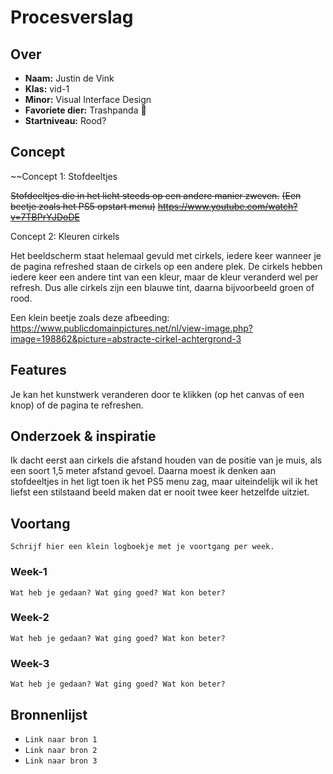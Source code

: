 # Procesverslag

## Over
* **Naam:** Justin de Vink
* **Klas:** vid-1
* **Minor:** Visual Interface Design
* **Favoriete dier:** Trashpanda 🦝
* **Startniveau:** Rood?

## Concept

~~Concept 1: Stofdeeltjes

~~Stofdeeltjes die in het licht steeds op een andere manier zweven.~~
~~(Een beetje zoals het PS5 opstart menu)~~
~~https://www.youtube.com/watch?v=7TBPrYJDoDE~~


Concept 2: Kleuren cirkels

Het beeldscherm staat helemaal gevuld met cirkels, iedere keer wanneer je de pagina refreshed staan de cirkels op een andere plek.
De cirkels hebben iedere keer een andere tint van een kleur, maar de kleur veranderd wel per refresh.
Dus alle cirkels zijn een blauwe tint, daarna bijvoorbeeld groen of rood.

Een klein beetje zoals deze afbeeding:
https://www.publicdomainpictures.net/nl/view-image.php?image=198862&picture=abstracte-cirkel-achtergrond-3


## Features

Je kan het kunstwerk veranderen door te klikken (op het canvas of een knop) of de pagina te refreshen.


## Onderzoek & inspiratie

Ik dacht eerst aan cirkels die afstand houden van de positie van je muis, als een soort 1,5 meter afstand gevoel.
Daarna moest ik denken aan stofdeeltjes in het ligt toen ik het PS5 menu zag, maar uiteindelijk wil ik het liefst een stilstaand beeld maken dat er nooit twee keer hetzelfde uitziet.  

## Voortang

`Schrijf hier een klein logboekje met je voortgang per week.`

### Week-1
`Wat heb je gedaan? Wat ging goed? Wat kon beter?`

### Week-2
`Wat heb je gedaan? Wat ging goed? Wat kon beter?`

### Week-3
`Wat heb je gedaan? Wat ging goed? Wat kon beter?`


## Bronnenlijst

* `Link naar bron 1`
* `Link naar bron 2`
* `Link naar bron 3`
